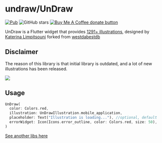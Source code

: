 # undraw/UnDraw

[![Pub](https://img.shields.io/pub/v/ms_undraw.svg)](https://pub.dartlang.org/packages/ms_undraw)
![GitHub stars](https://img.shields.io/github/stars/Marcus-Software/ms_undraw?style=social)
<span class="badge-buymeacoffee">
<a href="https://www.buymeacoffee.com/marcusedu" title="Donate to this project using Buy Me A Coffee"><img src="https://img.shields.io/badge/buy%20me%20a%20coffee-donate-yellow.svg" alt="Buy Me A Coffee donate button" /></a>
</span>

UnDraw is a Flutter widget that provides [1291+ illustrations](https://undraw.co/illustrations), designed by [Katerina Limpitsouni](https://twitter.com/ninalimpi) forked from [westdabestdb](https://github.com/westdabestdb/undraw)

## Disclaimer

The reason of this library is that initial library is outdated, and a lot of new illustrations has been released.

![](https://media.giphy.com/media/MBf2NBhUXaEufSZFfa/giphy.gif)

## Usage

``` dart
UnDraw(
  color: Colors.red,
  illustration: UnDrawIllustration.mobile_application,
  placeholder: Text("Illustration is loading..."), //optional, default is the CircularProgressIndicator().
  errorWidget: Icon(Icons.error_outline, color: Colors.red, size: 50), //optional, default is the Text('Could not load illustration!').
)
```

[See another libs here](https://pub.dev/publishers/marcussoftware.info/packages)
